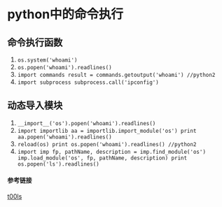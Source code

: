 
# python中的命令执行

## 命令执行函数
1. `os.system('whoami')`
2. `os.popen('whoami').readlines()`
3. `import commands
result = commands.getoutput('whoami') //python2`
4. `import subprocess
subprocess.call('ipconfig')`
## 动态导入模块
1. `__import__('os').popen('whoami').readlines()`
2. `import importlib
aa = importlib.import_module('os')
print aa.popen('whoami').readlines()`
3. `reload(os)
print os.popen('whoami').readlines() //python2`
4. `import imp
fp, pathName, description = imp.find_module('os')
imp.load_module('os', fp, pathName, description)
print os.popen('ls').readlines()`
#### 参考链接
[t00ls](https://www.t00ls.net/thread-46778-1-1.html)